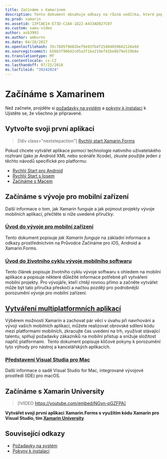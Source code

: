```yaml
---
title: Začínáme s Xamarinem
description: Tento dokument obsahuje odkazy na různá vodítka, které popisují, jak začít s vývojem pro Xamarin. Propojeného obsahu popisuje, jak vytvořit první aplikaci, poskytuje obecný úvod do vývoje pro mobilní zařízení a se podíváme na školení aplikace na Xamarin University.
ms.prod: xamarin
ms.assetid: 13FCAE14-E73D-C1A4-1D22-A433AD827C07
ms.custom: xamu-video
author: asb3993
ms.author: amburns
ms.date: 04/10/2017
ms.openlocfilehash: 35c7605f9682bef9e93fb4f25404659662126a9d
ms.sourcegitcommit: b56b3f906d2c05a3f1be219ef41be8b79e519b8e
ms.translationtype: MT
ms.contentlocale: cs-CZ
ms.lasthandoff: 07/25/2018
ms.locfileid: "39242024"
---
```

# <a name="getting-started-with-xamarin"></a>Začínáme s Xamarinem

Než začnete, projděte si [požadavky na systém](requirements.md) a [pokyny k instalaci](installation/index.md) k Ujistěte se, že všechno je připravené.

## <a name="build-your-first-app"></a>Vytvořte svoji první aplikaci

> [!div class="nextstepaction"]
> [Rychlý start Xamarin.Forms](~/xamarin-forms/get-started/hello-xamarin-forms/quickstart.md)

Pokud chcete vytvářet aplikace pomocí technologie nativního uživatelského rozhraní (jako je Android XML nebo scénáře Xcode), zkuste použijte jeden z těchto návodů specifické pro platformu:

- [Rychlý Start pro Android](~/android/get-started/hello-android/hello-android-quickstart.md)
- [Rychlý Start s Iosem](~/ios/get-started/hello-ios/hello-ios-quickstart.md)
- [Začínáme s Macem](~/mac/get-started/hello-mac.md)

## <a name="getting-started-with-mobile-development"></a>Začínáme s vývoje pro mobilní zařízení

Další informace o tom, jak Xamarin funguje a jak pojmout projekty vývoje mobilních aplikací, přečtěte si níže uvedené příručky:

### <a name="introduction-to-mobile-developmentcross-platformget-startedintroduction-to-mobile-developmentmd"></a>[Úvod do vývoje pro mobilní zařízení](~/cross-platform/get-started/introduction-to-mobile-development.md)

Tento dokument popisuje *jak Xamarin funguje* na základní informace a odkazy prostřednictvím na Průvodce Začínáme pro iOS, Android a Xamarin.Forms.

### <a name="introduction-to-the-mobile-software-development-lifecyclecross-platformget-startedintroduction-to-mobile-sdlcmd"></a>[Úvod do životního cyklu vývoje mobilního softwaru](~/cross-platform/get-started/introduction-to-mobile-sdlc.md)

Tento článek popisuje životního cyklu vývoje softwaru s ohledem na mobilní aplikace a popisuje některé důležité informace potřebné při vytváření mobilní projekty. Pro vývojáře, kteří chtějí rovnou přímo a začněte vytvářet může být tato příručka přeskočí a načtou později pro podrobnější porozumění vývoje pro mobilní zařízení.

## <a name="building-cross-platform-applicationscross-platformapp-fundamentalsbuilding-cross-platform-applicationsindexmd"></a>[Vytváření multiplatformních aplikací](~/cross-platform/app-fundamentals/building-cross-platform-applications/index.md)

Výběrem možnosti Xamarin a zachovat pár věcí v úvahu při navrhování a vývoji vašich mobilních aplikací, můžete realizovat obrovské sdílení kódu mezi platformami mobilních, zkracujte čas uvedení na trh, využívat stávající talentu, splňují požadavky zákazníků na mobilní přístup a snižuje složitost napříč platformami. &nbsp;Tento dokument popisuje klíčové pokyny k porozumění tyto výhody pro nástroj a kancelářských aplikacích.

### <a name="introducing-visual-studio-for-machttpsdocsmicrosoftcomvisualstudiomac"></a>[Představení Visual Studia pro Mac](https://docs.microsoft.com/visualstudio/mac/)

Další informace o sadě Visual Studio for Mac, integrované vývojové prostředí (IDE) pro macOS.

## <a name="get-started-with-xamarin-university"></a>Začínáme s Xamarin University

> [!VIDEO https://youtube.com/embed/NGvn-pGZFPA]

**Vytvářet svoji první aplikaci Xamarin.Forms s využitím kódu Xamarin pro Visual Studio, tím [Xamarin University](https://university.xamarin.com)**

## <a name="related-links"></a>Související odkazy

- [Požadavky na systém](requirements.md)
- [Pokyny k instalaci](~/cross-platform/get-started/installation/index.md)
